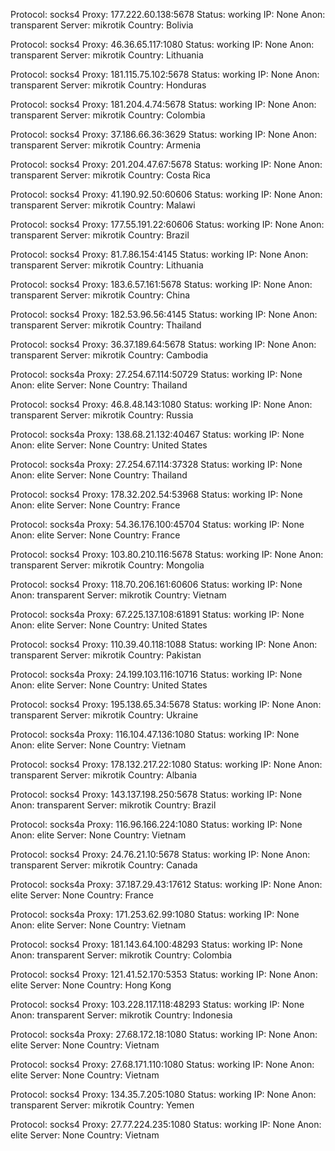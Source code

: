 Protocol: socks4
Proxy: 177.222.60.138:5678
Status: working
IP: None
Anon: transparent
Server: mikrotik
Country: Bolivia

Protocol: socks4
Proxy: 46.36.65.117:1080
Status: working
IP: None
Anon: transparent
Server: mikrotik
Country: Lithuania

Protocol: socks4
Proxy: 181.115.75.102:5678
Status: working
IP: None
Anon: transparent
Server: mikrotik
Country: Honduras

Protocol: socks4
Proxy: 181.204.4.74:5678
Status: working
IP: None
Anon: transparent
Server: mikrotik
Country: Colombia

Protocol: socks4
Proxy: 37.186.66.36:3629
Status: working
IP: None
Anon: transparent
Server: mikrotik
Country: Armenia

Protocol: socks4
Proxy: 201.204.47.67:5678
Status: working
IP: None
Anon: transparent
Server: mikrotik
Country: Costa Rica

Protocol: socks4
Proxy: 41.190.92.50:60606
Status: working
IP: None
Anon: transparent
Server: mikrotik
Country: Malawi

Protocol: socks4
Proxy: 177.55.191.22:60606
Status: working
IP: None
Anon: transparent
Server: mikrotik
Country: Brazil

Protocol: socks4
Proxy: 81.7.86.154:4145
Status: working
IP: None
Anon: transparent
Server: mikrotik
Country: Lithuania

Protocol: socks4
Proxy: 183.6.57.161:5678
Status: working
IP: None
Anon: transparent
Server: mikrotik
Country: China

Protocol: socks4
Proxy: 182.53.96.56:4145
Status: working
IP: None
Anon: transparent
Server: mikrotik
Country: Thailand

Protocol: socks4
Proxy: 36.37.189.64:5678
Status: working
IP: None
Anon: transparent
Server: mikrotik
Country: Cambodia

Protocol: socks4a
Proxy: 27.254.67.114:50729
Status: working
IP: None
Anon: elite
Server: None
Country: Thailand

Protocol: socks4
Proxy: 46.8.48.143:1080
Status: working
IP: None
Anon: transparent
Server: mikrotik
Country: Russia

Protocol: socks4a
Proxy: 138.68.21.132:40467
Status: working
IP: None
Anon: elite
Server: None
Country: United States

Protocol: socks4a
Proxy: 27.254.67.114:37328
Status: working
IP: None
Anon: elite
Server: None
Country: Thailand

Protocol: socks4
Proxy: 178.32.202.54:53968
Status: working
IP: None
Anon: elite
Server: None
Country: France

Protocol: socks4a
Proxy: 54.36.176.100:45704
Status: working
IP: None
Anon: elite
Server: None
Country: France

Protocol: socks4
Proxy: 103.80.210.116:5678
Status: working
IP: None
Anon: transparent
Server: mikrotik
Country: Mongolia

Protocol: socks4
Proxy: 118.70.206.161:60606
Status: working
IP: None
Anon: transparent
Server: mikrotik
Country: Vietnam

Protocol: socks4a
Proxy: 67.225.137.108:61891
Status: working
IP: None
Anon: elite
Server: None
Country: United States

Protocol: socks4
Proxy: 110.39.40.118:1088
Status: working
IP: None
Anon: transparent
Server: mikrotik
Country: Pakistan

Protocol: socks4a
Proxy: 24.199.103.116:10716
Status: working
IP: None
Anon: elite
Server: None
Country: United States

Protocol: socks4
Proxy: 195.138.65.34:5678
Status: working
IP: None
Anon: transparent
Server: mikrotik
Country: Ukraine

Protocol: socks4a
Proxy: 116.104.47.136:1080
Status: working
IP: None
Anon: elite
Server: None
Country: Vietnam

Protocol: socks4
Proxy: 178.132.217.22:1080
Status: working
IP: None
Anon: transparent
Server: mikrotik
Country: Albania

Protocol: socks4
Proxy: 143.137.198.250:5678
Status: working
IP: None
Anon: transparent
Server: mikrotik
Country: Brazil

Protocol: socks4a
Proxy: 116.96.166.224:1080
Status: working
IP: None
Anon: elite
Server: None
Country: Vietnam

Protocol: socks4
Proxy: 24.76.21.10:5678
Status: working
IP: None
Anon: transparent
Server: mikrotik
Country: Canada

Protocol: socks4a
Proxy: 37.187.29.43:17612
Status: working
IP: None
Anon: elite
Server: None
Country: France

Protocol: socks4a
Proxy: 171.253.62.99:1080
Status: working
IP: None
Anon: elite
Server: None
Country: Vietnam

Protocol: socks4
Proxy: 181.143.64.100:48293
Status: working
IP: None
Anon: transparent
Server: mikrotik
Country: Colombia

Protocol: socks4
Proxy: 121.41.52.170:5353
Status: working
IP: None
Anon: elite
Server: None
Country: Hong Kong

Protocol: socks4
Proxy: 103.228.117.118:48293
Status: working
IP: None
Anon: transparent
Server: mikrotik
Country: Indonesia

Protocol: socks4a
Proxy: 27.68.172.18:1080
Status: working
IP: None
Anon: elite
Server: None
Country: Vietnam

Protocol: socks4
Proxy: 27.68.171.110:1080
Status: working
IP: None
Anon: elite
Server: None
Country: Vietnam

Protocol: socks4
Proxy: 134.35.7.205:1080
Status: working
IP: None
Anon: transparent
Server: mikrotik
Country: Yemen

Protocol: socks4
Proxy: 27.77.224.235:1080
Status: working
IP: None
Anon: elite
Server: None
Country: Vietnam

